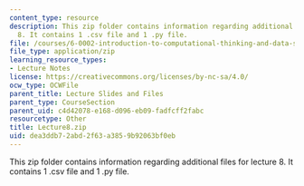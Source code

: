 ```yaml
---
content_type: resource
description: This zip folder contains information regarding additional files for lecture
  8. It contains 1 .csv file and 1 .py file.
file: /courses/6-0002-introduction-to-computational-thinking-and-data-science-fall-2016/dea3ddb72abd2f63a3859b92063bf0eb_Lecture8.zip
file_type: application/zip
learning_resource_types:
- Lecture Notes
license: https://creativecommons.org/licenses/by-nc-sa/4.0/
ocw_type: OCWFile
parent_title: Lecture Slides and Files
parent_type: CourseSection
parent_uid: c4d42078-e168-d096-eb09-fadfcff2fabc
resourcetype: Other
title: Lecture8.zip
uid: dea3ddb7-2abd-2f63-a385-9b92063bf0eb
---
```

This zip folder contains information regarding additional files for lecture 8. It contains 1 .csv file and 1 .py file.